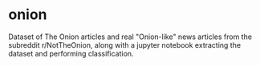 # onion
Dataset of The Onion articles and real "Onion-like" news articles from the subreddit r/NotTheOnion, along with a jupyter notebook extracting the dataset and performing classification.
